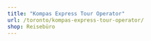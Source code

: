 ```yaml
---
title: "Kompas Express Tour Operator"
url: /toronto/kompas-express-tour-operator/
shop: Reisebüro
---
```

